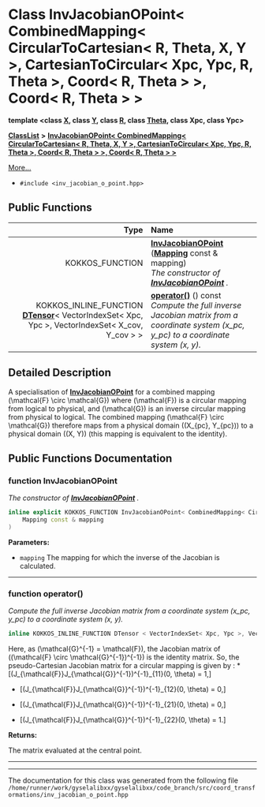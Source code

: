 

# Class InvJacobianOPoint&lt; CombinedMapping&lt; CircularToCartesian&lt; R, Theta, X, Y &gt;, CartesianToCircular&lt; Xpc, Ypc, R, Theta &gt;, Coord&lt; R, Theta &gt; &gt;, Coord&lt; R, Theta &gt; &gt;

**template &lt;class [**X**](structX.md), class [**Y**](structY.md), class [**R**](structR.md), class [**Theta**](structTheta.md), class Xpc, class Ypc&gt;**



[**ClassList**](annotated.md) **>** [**InvJacobianOPoint&lt; CombinedMapping&lt; CircularToCartesian&lt; R, Theta, X, Y &gt;, CartesianToCircular&lt; Xpc, Ypc, R, Theta &gt;, Coord&lt; R, Theta &gt; &gt;, Coord&lt; R, Theta &gt; &gt;**](classInvJacobianOPoint_3_01CombinedMapping_3_01CircularToCartesian_3_01R_00_01Theta_00_01X_00_011f0856ff18a48089a53c5f1911a7657f.md)



[More...](#detailed-description)

* `#include <inv_jacobian_o_point.hpp>`





































## Public Functions

| Type | Name |
| ---: | :--- |
|  KOKKOS\_FUNCTION | [**InvJacobianOPoint**](#function-invjacobianopoint) ([**Mapping**](classCombinedMapping.md) const & mapping) <br>_The constructor of_ [_**InvJacobianOPoint**_](classInvJacobianOPoint.md) _._ |
|  KOKKOS\_INLINE\_FUNCTION [**DTensor**](classTensor.md)&lt; VectorIndexSet&lt; Xpc, Ypc &gt;, VectorIndexSet&lt; X\_cov, Y\_cov &gt; &gt; | [**operator()**](#function-operator) () const<br>_Compute the full inverse Jacobian matrix from a coordinate system (x\_pc, y\_pc) to a coordinate system (x, y)._  |




























## Detailed Description


A specialisation of [**InvJacobianOPoint**](classInvJacobianOPoint.md) for a combined mapping \(\mathcal{F} \circ \mathcal{G}\) where \(\mathcal{F}\) is a circular mapping from logical to physical, and \(\mathcal{G}\) is an inverse circular mapping from physical to logical. The combined mapping \(\mathcal{F} \circ \mathcal{G}\) therefore maps from a physical domain \((X_{pc}, Y_{pc})\) to a physical domain \((X, Y)\) (this mapping is equivalent to the identity). 


    
## Public Functions Documentation




### function InvJacobianOPoint 

_The constructor of_ [_**InvJacobianOPoint**_](classInvJacobianOPoint.md) _._
```C++
inline explicit KOKKOS_FUNCTION InvJacobianOPoint< CombinedMapping< CircularToCartesian< R, Theta, X, Y >, CartesianToCircular< Xpc, Ypc, R, Theta >, Coord< R, Theta > >, Coord< R, Theta > >::InvJacobianOPoint (
    Mapping const & mapping
) 
```





**Parameters:**


* `mapping` The mapping for which the inverse of the Jacobian is calculated. 




        

<hr>



### function operator() 

_Compute the full inverse Jacobian matrix from a coordinate system (x\_pc, y\_pc) to a coordinate system (x, y)._ 
```C++
inline KOKKOS_INLINE_FUNCTION DTensor < VectorIndexSet< Xpc, Ypc >, VectorIndexSet< X_cov, Y_cov > > InvJacobianOPoint< CombinedMapping< CircularToCartesian< R, Theta, X, Y >, CartesianToCircular< Xpc, Ypc, R, Theta >, Coord< R, Theta > >, Coord< R, Theta > >::operator() () const
```



Here, as \(\mathcal{G}^{-1} =  \mathcal{F}\), the Jacobian matrix of \((\mathcal{F} \circ \mathcal{G}^{-1})^{-1}\) is the identity matrix. So, the pseudo-Cartesian Jacobian matrix for a circular mapping is given by :
* 
  \[(J_{\mathcal{F}}J_{\mathcal{G}}^{-1})^{-1}_{11}(0, \theta) = 1,\]

* 
  \[(J_{\mathcal{F}}J_{\mathcal{G}}^{-1})^{-1}_{12}(0, \theta) = 0,\]

* 
  \[(J_{\mathcal{F}}J_{\mathcal{G}}^{-1})^{-1}_{21}(0, \theta) = 0,\]

* 
  \[(J_{\mathcal{F}}J_{\mathcal{G}}^{-1})^{-1}_{22}(0, \theta) = 1.\]







**Returns:**

The matrix evaluated at the central point. 





        

<hr>

------------------------------
The documentation for this class was generated from the following file `/home/runner/work/gyselalibxx/gyselalibxx/code_branch/src/coord_transformations/inv_jacobian_o_point.hpp`

